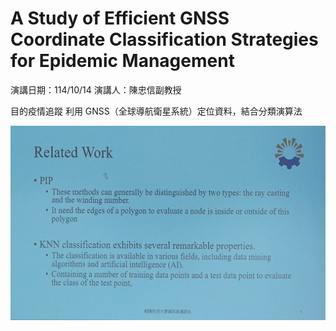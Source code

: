 # A Study of Efficient GNSS Coordinate Classification Strategies for Epidemic Management

演講日期：114/10/14 
演講人：陳忠信副教授

目的疫情追蹤
利用 GNSS（全球導航衛星系統）定位資料，結合分類演算法

![1](1014/20251014_133802.jpg)
